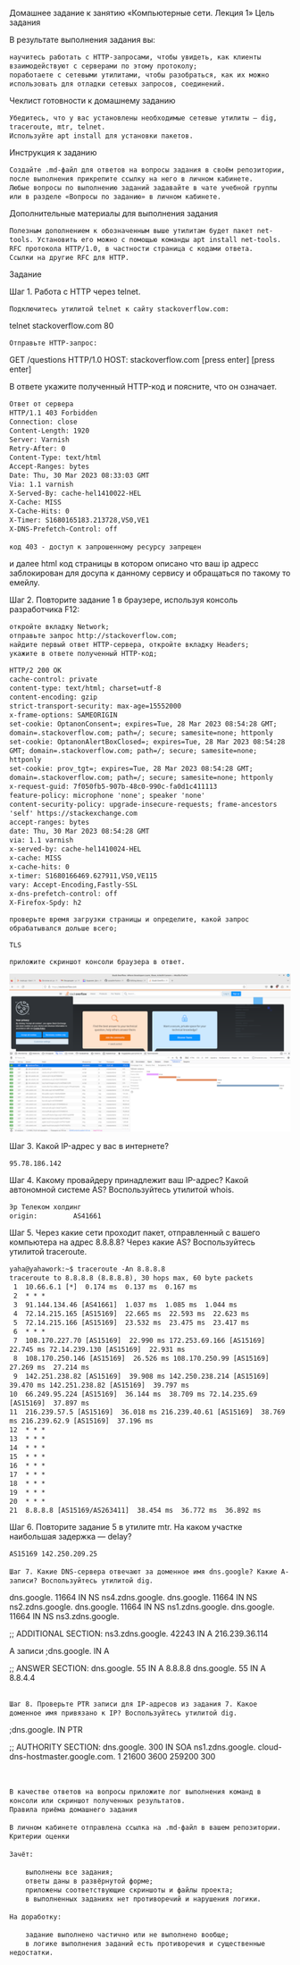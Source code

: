 Домашнее задание к занятию «Компьютерные сети. Лекция 1»
Цель задания

В результате выполнения задания вы:

    научитесь работать с HTTP-запросами, чтобы увидеть, как клиенты взаимодействуют с серверами по этому протоколу;
    поработаете с сетевыми утилитами, чтобы разобраться, как их можно использовать для отладки сетевых запросов, соединений.

Чеклист готовности к домашнему заданию

    Убедитесь, что у вас установлены необходимые сетевые утилиты — dig, traceroute, mtr, telnet.
    Используйте apt install для установки пакетов.

Инструкция к заданию

    Создайте .md-файл для ответов на вопросы задания в своём репозитории, после выполнения прикрепите ссылку на него в личном кабинете.
    Любые вопросы по выполнению заданий задавайте в чате учебной группы или в разделе «Вопросы по заданию» в личном кабинете.

Дополнительные материалы для выполнения задания

    Полезным дополнением к обозначенным выше утилитам будет пакет net-tools. Установить его можно с помощью команды apt install net-tools.
    RFC протокола HTTP/1.0, в частности страница с кодами ответа.
    Ссылки на другие RFC для HTTP.

Задание

Шаг 1. Работа c HTTP через telnet.

    Подключитесь утилитой telnet к сайту stackoverflow.com:

telnet stackoverflow.com 80

    Отправьте HTTP-запрос:

GET /questions HTTP/1.0
HOST: stackoverflow.com
[press enter]
[press enter]

В ответе укажите полученный HTTP-код и поясните, что он означает.
```
Ответ от сервера
HTTP/1.1 403 Forbidden
Connection: close
Content-Length: 1920
Server: Varnish
Retry-After: 0
Content-Type: text/html
Accept-Ranges: bytes
Date: Thu, 30 Mar 2023 08:33:03 GMT
Via: 1.1 varnish
X-Served-By: cache-hel1410022-HEL
X-Cache: MISS
X-Cache-Hits: 0
X-Timer: S1680165183.213728,VS0,VE1
X-DNS-Prefetch-Control: off

код 403 - доступ к запрошенному ресурсу запрещен 
```
и далее html код страницы в котором описано что ваш ip адресс заблокирован для досупа к данному сервису и обращаться по такому то емейлу.

Шаг 2. Повторите задание 1 в браузере, используя консоль разработчика F12:

    откройте вкладку Network;
    отправьте запрос http://stackoverflow.com;
    найдите первый ответ HTTP-сервера, откройте вкладку Headers;
    укажите в ответе полученный HTTP-код;
    
```
HTTP/2 200 OK
cache-control: private
content-type: text/html; charset=utf-8
content-encoding: gzip
strict-transport-security: max-age=15552000
x-frame-options: SAMEORIGIN
set-cookie: OptanonConsent=; expires=Tue, 28 Mar 2023 08:54:28 GMT; domain=.stackoverflow.com; path=/; secure; samesite=none; httponly
set-cookie: OptanonAlertBoxClosed=; expires=Tue, 28 Mar 2023 08:54:28 GMT; domain=.stackoverflow.com; path=/; secure; samesite=none; httponly
set-cookie: prov_tgt=; expires=Tue, 28 Mar 2023 08:54:28 GMT; domain=.stackoverflow.com; path=/; secure; samesite=none; httponly
x-request-guid: 7f050fb5-907b-48c0-990c-fa0d1c411113
feature-policy: microphone 'none'; speaker 'none'
content-security-policy: upgrade-insecure-requests; frame-ancestors 'self' https://stackexchange.com
accept-ranges: bytes
date: Thu, 30 Mar 2023 08:54:28 GMT
via: 1.1 varnish
x-served-by: cache-hel1410024-HEL
x-cache: MISS
x-cache-hits: 0
x-timer: S1680166469.627911,VS0,VE115
vary: Accept-Encoding,Fastly-SSL
x-dns-prefetch-control: off
X-Firefox-Spdy: h2
```


    проверьте время загрузки страницы и определите, какой запрос обрабатывался дольше всего;
 ```
 TLS
 ```
    приложите скриншот консоли браузера в ответ.
![Скрин браузера](https://github.com/yahanext/devops28-net1/blob/main/scr.png)

Шаг 3. Какой IP-адрес у вас в интернете?
```
95.78.186.142
```
Шаг 4. Какому провайдеру принадлежит ваш IP-адрес? Какой автономной системе AS? Воспользуйтесь утилитой whois.
```
Эр Телеком холдинг
origin:         AS41661
```

Шаг 5. Через какие сети проходит пакет, отправленный с вашего компьютера на адрес 8.8.8.8? Через какие AS? Воспользуйтесь утилитой traceroute.
```
yaha@yahawork:~$ traceroute -An 8.8.8.8
traceroute to 8.8.8.8 (8.8.8.8), 30 hops max, 60 byte packets
 1  10.66.6.1 [*]  0.174 ms  0.137 ms  0.167 ms
 2  * * *
 3  91.144.134.46 [AS41661]  1.037 ms  1.085 ms  1.044 ms
 4  72.14.215.165 [AS15169]  22.665 ms  22.593 ms  22.623 ms
 5  72.14.215.166 [AS15169]  23.532 ms  23.475 ms  23.417 ms
 6  * * *
 7  108.170.227.70 [AS15169]  22.990 ms 172.253.69.166 [AS15169]  22.745 ms 72.14.239.130 [AS15169]  22.931 ms
 8  108.170.250.146 [AS15169]  26.526 ms 108.170.250.99 [AS15169]  27.269 ms  27.214 ms
 9  142.251.238.82 [AS15169]  39.908 ms 142.250.238.214 [AS15169]  39.470 ms 142.251.238.82 [AS15169]  39.797 ms
10  66.249.95.224 [AS15169]  36.144 ms  38.709 ms 72.14.235.69 [AS15169]  37.897 ms
11  216.239.57.5 [AS15169]  36.018 ms 216.239.40.61 [AS15169]  38.769 ms 216.239.62.9 [AS15169]  37.196 ms
12  * * *
13  * * *
14  * * *
15  * * *
16  * * *
17  * * *
18  * * *
19  * * *
20  * * *
21  8.8.8.8 [AS15169/AS263411]  38.454 ms  36.772 ms  36.892 ms
```


Шаг 6. Повторите задание 5 в утилите mtr. На каком участке наибольшая задержка — delay?
```
AS15169 142.250.209.25

Шаг 7. Какие DNS-сервера отвечают за доменное имя dns.google? Какие A-записи? Воспользуйтесь утилитой dig.
```
dns.google.		11664	IN	NS	ns4.zdns.google.
dns.google.		11664	IN	NS	ns2.zdns.google.
dns.google.		11664	IN	NS	ns1.zdns.google.
dns.google.		11664	IN	NS	ns3.zdns.google.

;; ADDITIONAL SECTION:
ns3.zdns.google.	42243	IN	A	216.239.36.114

A записи
;dns.google.			IN	A

;; ANSWER SECTION:
dns.google.		55	IN	A	8.8.8.8
dns.google.		55	IN	A	8.8.4.4
```

Шаг 8. Проверьте PTR записи для IP-адресов из задания 7. Какое доменное имя привязано к IP? Воспользуйтесь утилитой dig.
```
;dns.google.			IN	PTR

;; AUTHORITY SECTION:
dns.google.		300	IN	SOA	ns1.zdns.google. cloud-dns-hostmaster.google.com. 1 21600 3600 259200 300
```


В качестве ответов на вопросы приложите лог выполнения команд в консоли или скриншот полученных результатов.
Правила приёма домашнего задания

В личном кабинете отправлена ссылка на .md-файл в вашем репозитории.
Критерии оценки

Зачёт:

    выполнены все задания;
    ответы даны в развёрнутой форме;
    приложены соответствующие скриншоты и файлы проекта;
    в выполненных заданиях нет противоречий и нарушения логики.

На доработку:

    задание выполнено частично или не выполнено вообще;
    в логике выполнения заданий есть противоречия и существенные недостатки.
